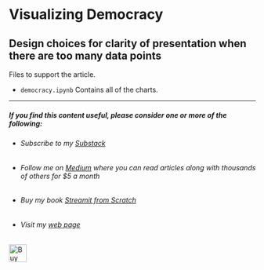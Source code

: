 # Visualizing Democracy

## Design choices for clarity of presentation when there are too many data points


Files to support the article.

- ``democracy.ipynb`` Contains all of the charts.

---

##### If you find this content useful, please consider one or more of the following:

- ###### Subscribe to my [Substack](https://technofile.substack.com/)
- ###### Follow me on  [Medium](https://medium.com/@alan-jones) where you can read articles along with thousands of others for $5 a month
- ###### Buy my book [ _Streamit from Scratch_](https://alanjones2.github.io/streamlitfromscratch/)
- ###### Visit my [web page](alanjones2.github.io)

<a href='https://ko-fi.com/M4M64THKG' target='_blank'><img height='36' style='border:0px;height:36px;' src='https://storage.ko-fi.com/cdn/kofi2.png?v=3' border='0' alt='Buy Me a Coffee at ko-fi.com' /></a>
